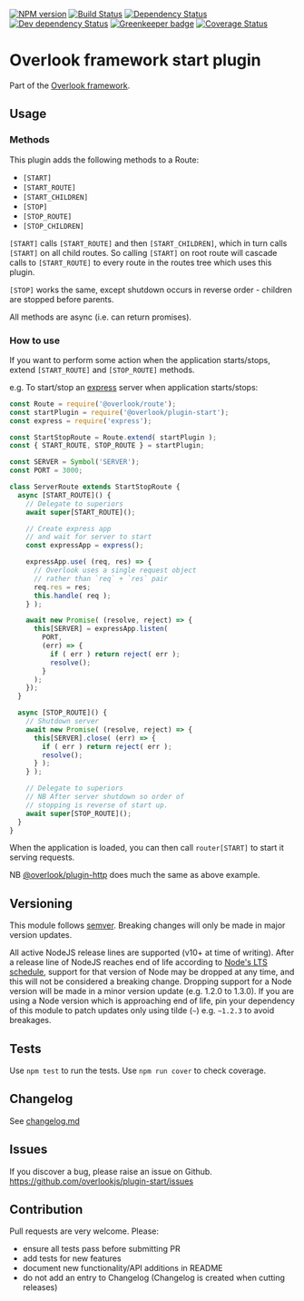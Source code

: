 [![NPM version](https://img.shields.io/npm/v/@overlook/plugin-start.svg)](https://www.npmjs.com/package/@overlook/plugin-start)
[![Build Status](https://img.shields.io/travis/overlookjs/plugin-start/master.svg)](http://travis-ci.org/overlookjs/plugin-start)
[![Dependency Status](https://img.shields.io/david/overlookjs/plugin-start.svg)](https://david-dm.org/overlookjs/plugin-start)
[![Dev dependency Status](https://img.shields.io/david/dev/overlookjs/plugin-start.svg)](https://david-dm.org/overlookjs/plugin-start)
[![Greenkeeper badge](https://badges.greenkeeper.io/overlookjs/plugin-start.svg)](https://greenkeeper.io/)
[![Coverage Status](https://img.shields.io/coveralls/overlookjs/plugin-start/master.svg)](https://coveralls.io/r/overlookjs/plugin-start)

# Overlook framework start plugin

Part of the [Overlook framework](https://overlookjs.github.io/).

## Usage

### Methods

This plugin adds the following methods to a Route:

* `[START]`
* `[START_ROUTE]`
* `[START_CHILDREN]`
* `[STOP]`
* `[STOP_ROUTE]`
* `[STOP_CHILDREN]`

`[START]` calls `[START_ROUTE]` and then `[START_CHILDREN]`, which in turn calls `[START]` on all child routes. So calling `[START]` on root route will cascade calls to `[START_ROUTE]` to every route in the routes tree which uses this plugin.

`[STOP]` works the same, except shutdown occurs in reverse order - children are stopped before parents.

All methods are async (i.e. can return promises).

### How to use

If you want to perform some action when the application starts/stops, extend `[START_ROUTE]` and `[STOP_ROUTE]` methods.

e.g. To start/stop an [express](https://expressjs.com/) server when application starts/stops:

```js
const Route = require('@overlook/route');
const startPlugin = require('@overlook/plugin-start');
const express = require('express');

const StartStopRoute = Route.extend( startPlugin );
const { START_ROUTE, STOP_ROUTE } = startPlugin;

const SERVER = Symbol('SERVER');
const PORT = 3000;

class ServerRoute extends StartStopRoute {
  async [START_ROUTE]() {
    // Delegate to superiors
    await super[START_ROUTE]();

    // Create express app
    // and wait for server to start
    const expressApp = express();

    expressApp.use( (req, res) => {
      // Overlook uses a single request object
      // rather than `req` + `res` pair
      req.res = res;
      this.handle( req );
    } );

    await new Promise( (resolve, reject) => {
      this[SERVER] = expressApp.listen(
        PORT,
        (err) => {
          if ( err ) return reject( err );
          resolve();
        }
      );
    });
  }

  async [STOP_ROUTE]() {
    // Shutdown server
    await new Promise( (resolve, reject) => {
      this[SERVER].close( (err) => {
        if ( err ) return reject( err );
        resolve();
      } );
    } );

    // Delegate to superiors
    // NB After server shutdown so order of
    // stopping is reverse of start up.
    await super[STOP_ROUTE]();
  }
}
```

When the application is loaded, you can then call `router[START]` to start it serving requests.

NB [@overlook/plugin-http](https://www.npmjs.com/package/@overlook/plugin-http) does much the same as above example.

## Versioning

This module follows [semver](https://semver.org/). Breaking changes will only be made in major version updates.

All active NodeJS release lines are supported (v10+ at time of writing). After a release line of NodeJS reaches end of life according to [Node's LTS schedule](https://nodejs.org/en/about/releases/), support for that version of Node may be dropped at any time, and this will not be considered a breaking change. Dropping support for a Node version will be made in a minor version update (e.g. 1.2.0 to 1.3.0). If you are using a Node version which is approaching end of life, pin your dependency of this module to patch updates only using tilde (`~`) e.g. `~1.2.3` to avoid breakages.

## Tests

Use `npm test` to run the tests. Use `npm run cover` to check coverage.

## Changelog

See [changelog.md](https://github.com/overlookjs/plugin-start/blob/master/changelog.md)

## Issues

If you discover a bug, please raise an issue on Github. https://github.com/overlookjs/plugin-start/issues

## Contribution

Pull requests are very welcome. Please:

* ensure all tests pass before submitting PR
* add tests for new features
* document new functionality/API additions in README
* do not add an entry to Changelog (Changelog is created when cutting releases)
